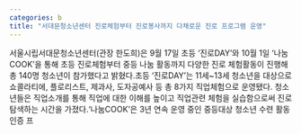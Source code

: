 ```yaml
---
categories: b
title: "서대문청소년센터 진로체험부터 진로봉사까지 다채로운 진로 프로그램 운영"
---
```

서울시립서대문청소년센터(관장 한도희)은 9월 17일 초등 ‘진로DAY’와 10월 1일 ‘나눔COOK’을 통해 초등 진로체험부터 중등 나눔 활동까지 다양한 진로 체험활동이 진행해 총 140명 청소년이 참가했다고 밝혔다.초등 ‘진로DAY’는 11세~13세 청소년을 대상으로 쇼콜라티에, 플로리스트, 제과사, 도자공예사 등 총 8가지 직업체험으로 운영됐다. 청소년들은 직업소개를 통해 직업에 대한 이해를 높이고 직업관련 체험을 실습함으로써 진로 탐색하는 시간을 가졌다.‘나눔COOK’은 3년 연속 운영 중인 중등대상 청소년 수련 활동 인증 프